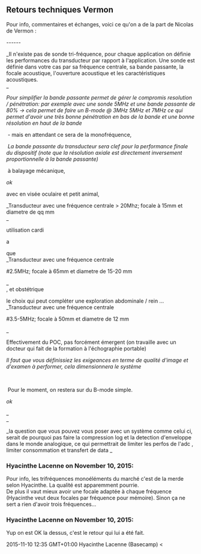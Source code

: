 ## Retours techniques Vermon



Pour info, commentaires et échanges, voici ce qu'on a de la part de Nicolas de
Vermon :  
  
\------  
  
_Il n'existe pas de sonde tri-fréquence, pour chaque application on définie
les performances du transducteur par rapport à l'application. Une sonde est
définie dans votre cas par sa fréquence centrale, sa bande passante, la focale
acoustique, l'ouverture acoustique et les caractéristiques acoustiques.  
_

_Pour simplifier la bande passante permet de gérer le compromis resolution /
pénétration: par exemple avec une sonde 5MHz et une bande passante de 80%
-&gt; cela permet de faire un B-mode @ 3MHz 5MHz et 7MHz ce qui permet d'avoir
une très bonne pénétration en bas de la bande et une bonne résolution en haut
de la bande​_

 - mais en attendant ce sera de la monofréquence,  

_​ La bande passante du transducteur sera clef pour la performance finale du
dispositif (note que la résolution axiale est directement inversement
proportionnelle à la bande passante)​_

  
 à balayage mécanique,  

_​ok​_

  
avec en visée oculaire et petit animal,  

_​Transducteur avec une fréquence centrale &gt; 20Mhz​; focale à 15mm et
diametre de qq mm  
_

utilisation cardi

​a​

que  
_​Transducteur avec une fréquence centrale

​#2.5MHz​; focale à 65mm et diametre de 15-20 mm  

_  
, et obstétrique  

​le choix qui peut compléter une exploration abdominale / rein ...  
​_​Transducteur avec une fréquence centrale

​#3.5-5MHz​; focale à 50mm et diametre de 12 mm

_

  
Effectivement du POC, pas forcément émergent (on travaille avec un docteur qui
fait de la formation à l'échographie portable)  

_​Il faut que vous définissiez les exigeances en terme de qualité d'image et
d'examen à performer, cela dimensionnera le système_  

​

 Pour le moment, on restera sur du B-mode simple.  

_​ok​_

_  
_

_la question que vous pouvez vous poser avec un système comme celui ci, serait
de pourquoi pas faire la compression log et la detection d'enveloppe dans le
monde analogique, ce qui permettrait de limiter les perfos de l'adc , limiter
consommation et transfert de data _



### **Hyacinthe Lacenne** on November 10, 2015:



Pour info, les trifréquences monoéléments du marché c'est de la merde selon
Hyacinthe. La qualité est apparemment pourrie.  
De plus il vaut mieux avoir une focale adaptée à chaque fréquence (Hyacinthe veut
deux focales par fréquence pour mémoire). Sinon ça ne sert a rien d'avoir
trois fréquences...



### **Hyacinthe Lacenne** on November 10, 2015:



Yup on est OK la dessus, c'est le retour qui lui a été fait.  
  
2015-11-10 12:35 GMT+01:00 Hyacinthe Lacenne (Basecamp) &lt;



